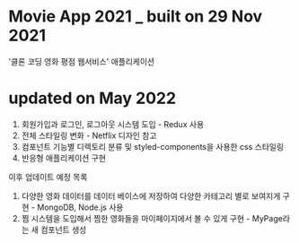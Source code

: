 # Movie App 2021 _ built on 29 Nov 2021
'클론 코딩 영화 평점 웹서비스' 애플리케이션

# updated on May 2022 
1. 회원가입과 로그인, 로그아웃 시스템 도입 - Redux 사용
2. 전체 스타일링 변화 - Netflix 디자인 참고
3. 컴포넌트 기능별 디렉토리 분류 및 styled-components을 사용한 css 스타일링 
4. 반응형 애플리케이션 구현



이후 업데이트 예정 목록
1. 다양한 영화 데이터를 데이터 베이스에 저장하여 다양한 카테고리 별로 보여지게 구현 - MongoDB, Node.js 사용
2. 찜 시스템을 도입해서 찜한 영화들을 마이페이지에서 볼 수 있게 구현 - MyPage라는 새 컴포넌트 생성